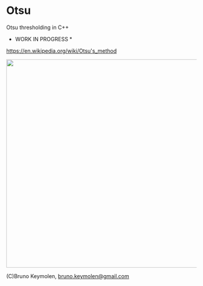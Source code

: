 Otsu
=====

Otsu thresholding in C++

* WORK IN PROGRESS *


<a href="https://en.wikipedia.org/wiki/Otsu's_method">https://en.wikipedia.org/wiki/Otsu's_method</a>


<img src="results/valve_original.png" width="550">

(C)Bruno Keymolen, bruno.keymolen@gmail.com
